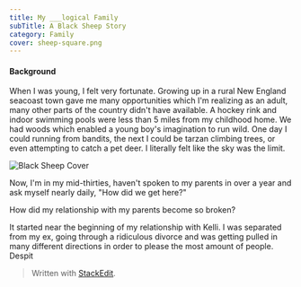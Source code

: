 ```yaml
---
title: My ___logical Family
subTitle: A Black Sheep Story
category: Family
cover: sheep-square.png
---
```

#### Background
When I was young, I felt very fortunate. Growing up in a rural New England seacoast town gave me many opportunities which I'm realizing as an adult, many other parts of the country didn't have available. A hockey rink and indoor swimming pools were less than 5 miles from my childhood home. We had woods which enabled a young boy's imagination to run wild. One day I could running from bandits, the next I could be tarzan climbing trees, or even attempting to catch a pet deer. I literally felt like the sky was the limit. 

![Black Sheep Cover](sheep-cover.png)

Now, I'm in my mid-thirties, haven't spoken to my parents in over a year and ask myself nearly daily, "How did we get here?"

How did my relationship with my parents become so broken? 

It started near the beginning of my relationship with Kelli. I was separated from my ex, going through a ridiculous divorce and was getting pulled in many different directions in order to please the most amount of people. Despit

> Written with [StackEdit](https://stackedit.io/).
<!--stackedit_data:
eyJoaXN0b3J5IjpbMTc5NDQ2NzUwLDM4OTE2MDUzMSwzNDYxMz
E4NjcsMzIyMjczNjE5LDk3OTg3MDcyMywtMTI4MDYwNjQzNywt
NzUwMjEzMjkzLDEzMjAxNTQzODQsLTEzOTgyMzIxXX0=
-->